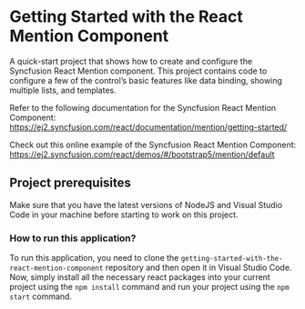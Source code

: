 # Getting Started with the React Mention Component

A quick-start project that shows how to create and configure the Syncfusion React Mention component. This project contains code to configure a few of the control’s basic features like data binding, showing multiple lists, and templates.

Refer to the following documentation for the Syncfusion React Mention Component: 
https://ej2.syncfusion.com/react/documentation/mention/getting-started/

Check out this online example of the Syncfusion React Mention Component: 
https://ej2.syncfusion.com/react/demos/#/bootstrap5/mention/default

## Project prerequisites

Make sure that you have the latest versions of NodeJS and Visual Studio Code in your machine before starting to work on this project.

### How to run this application?

To run this application, you need to clone the `getting-started-with-the-react-mention-component` repository and then open it in Visual Studio Code. Now, simply install all the necessary react packages into your current project using the `npm install` command and run your project using the `npm start` command.